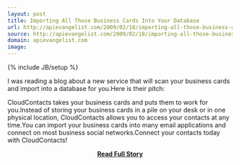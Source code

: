 ```yaml
---
layout: post
title: Importing All Those Business Cards Into Your Database
url: http://apievangelist.com/2009/02/18/importing-all-those-business-cards-into-your-database/
source: http://apievangelist.com/2009/02/18/importing-all-those-business-cards-into-your-database/
domain: apievangelist.com
image: 
---
```

{% include JB/setup %}<p>I was reading a blog about a new service that will scan your business cards and import into a database for you.Here is their pitch:

CloudContacts takes your business cards and puts them to work for you.Instead of storing your business cards in a pile on your desk or in one physical location, CloudContacts allows you to access your contacts at any time.You can import your business cards into many email applications and connect on most business social networks.Connect your contacts today with CloudContacts!</p>
<center><p><a href="http://apievangelist.com/2009/02/18/importing-all-those-business-cards-into-your-database/" style='padding:25px; font-sze:18px; font-weight: bold;'>Read Full Story</a></p></center>
